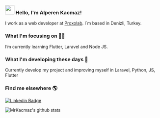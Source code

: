 ### <img src="https://media.giphy.com/media/hvRJCLFzcasrR4ia7z/giphy.gif" width="30px"> Hello, I'm Alperen Kacmaz!

I work as a web developer at [Proxolab](https://www.proxolab.com). I´m based in Denizli, Turkey.

### What I'm focusing on 👨‍💻

I’m currently learning Flutter, Laravel and Node JS.

### What I'm developing these days 👀
Currently develop my project and improving myself in Laravel, Python, JS, Flutter

### Find me elsewhere 🌎

[![Linkedin Badge](https://img.shields.io/badge/-LinkedIn-blue?style=flat-square&logo=Linkedin&logoColor=white&link=https://www.linkedin.com/in/harshkumarkhatri/)](https://www.linkedin.com/in/alperen-kacmaz-2202/)

![MrKacmaz's github stats](https://github-readme-stats.vercel.app/api?username=MrKacmaz&show_icons=true&theme=gruvbox)


